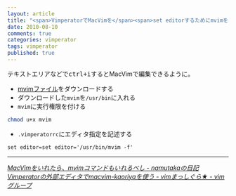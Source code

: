 ```yaml
---
layout: article
title: "<span>VimperatorでMacVimを</span><span>set editorするためにmvimを導入</span>"
date: 2010-08-10
comments: true
categories: vimperator
tags: vimperator
published: true
---
```


テキストエリアなどで<kbd>ctrl+i</kbd>するとMacVimで編集できるように。

- [mvimファイル](http://repo.or.cz/w/MacVim/KaoriYa.git/blob_plain/HEAD:/src/MacVim/mvim)をダウンロードする
- ダウンロードした`mvim`を`/usr/bin`に入れる
- `mvim`に実行権限を付ける

~~~ sh
chmod u+x mvim
~~~

- `.vimperatorrc`にエディタ指定を記述する

~~~ vim
set editor=set editor='/usr/bin/mvim -f'
~~~

* * *

<cite>[MacVimをいれたら、mvimコマンドもいれるべし - namutakaの日記](http://d.hatena.ne.jp/namutaka/20100419/1271694518)</cite>
<cite>[Vimperatorの外部エディタでmacvim-kaoriyaを使う - vimまっしぐら★ - vimグループ](http://vim.g.hatena.ne.jp/tokorom/20090728/1248807395)</cite>
